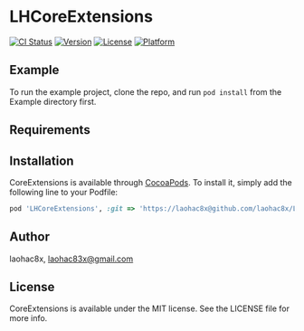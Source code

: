 # LHCoreExtensions

[![CI Status](https://img.shields.io/travis/laohac8x/LHCoreExtensions.svg?style=flat)](https://travis-ci.org/laohac8x/LHCoreExtensions)
[![Version](https://img.shields.io/cocoapods/v/LHCoreExtensions.svg?style=flat)](https://cocoapods.org/pods/LHCoreExtensions)
[![License](https://img.shields.io/cocoapods/l/LHCoreExtensions.svg?style=flat)](https://cocoapods.org/pods/LHCoreExtensions)
[![Platform](https://img.shields.io/cocoapods/p/LHCoreExtensions.svg?style=flat)](https://cocoapods.org/pods/LHCoreExtensionss)

## Example

To run the example project, clone the repo, and run `pod install` from the Example directory first.

## Requirements

## Installation

CoreExtensions is available through [CocoaPods](https://cocoapods.org). To install
it, simply add the following line to your Podfile:

```ruby
pod 'LHCoreExtensions', :git => 'https://laohac8x@github.com/laohac8x/LHCoreExtensions.git'
```

## Author

laohac8x, laohac83x@gmail.com

## License

CoreExtensions is available under the MIT license. See the LICENSE file for more info.
